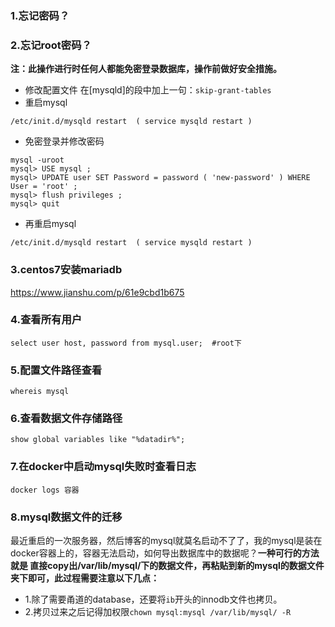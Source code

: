 ### 1.忘记密码？
### 2.忘记root密码？
__注：此操作进行时任何人都能免密登录数据库，操作前做好安全措施。__
* 修改配置文件
在[mysqld]的段中加上一句：`skip-grant-tables`
* 重启mysql
```
/etc/init.d/mysqld restart  ( service mysqld restart )
```
* 免密登录并修改密码
```
mysql -uroot
mysql> USE mysql ;
mysql> UPDATE user SET Password = password ( 'new-password' ) WHERE User = 'root' ;
mysql> flush privileges ;
mysql> quit
```
* 再重启mysql
```
/etc/init.d/mysqld restart  ( service mysqld restart )
```
### 3.centos7安装mariadb
https://www.jianshu.com/p/61e9cbd1b675
### 4.查看所有用户
```
select user host, password from mysql.user;  #root下
```
### 5.配置文件路径查看
```
whereis mysql
```
### 6.查看数据文件存储路径
```
show global variables like "%datadir%";
```
### 7.在docker中启动mysql失败时查看日志
```
docker logs 容器 
```
### 8.mysql数据文件的迁移
最近重启的一次服务器，然后博客的mysql就莫名启动不了了，我的mysql是装在docker容器上的，容器无法启动，如何导出数据库中的数据呢？__一种可行的方法就是
直接copy出/var/lib/mysql/下的数据文件，再粘贴到新的mysql的数据文件夹下即可，此过程需要注意以下几点：__
* 1.除了需要甬道的database，还要将`ib`开头的innodb文件也拷贝。
* 2.拷贝过来之后记得加权限`chown mysql:mysql /var/lib/mysql/ -R`

